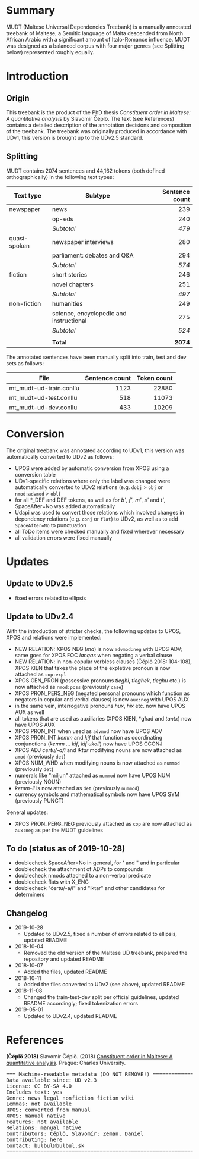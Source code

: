# Summary
MUDT (Maltese Universal Dependencies Treebank) is a manually annotated treebank of Maltese, a Semitic language of Malta descended from North African Arabic with a significant amount of Italo-Romance influence.
MUDT was designed as a balanced corpus with four major genres (see Splitting below) represented roughly equally.

# Introduction
## Origin
This treebank is the product of the PhD thesis *Constituent order in Maltese: A quantitative analysis* by Slavomír Čéplö. The text (see References) contains a detailed description of the annotation decisions and composition of the treebank.
The treebank was originally produced in accordance with UDv1, this version is brought up to the UDv2.5 standard.

## Splitting
MUDT contains 2074 sentences and 44,162 tokens (both defined orthographically) in the following text types:

| Text type    | Subtype                                 | Sentence count |
|--------------|-----------------------------------------|---------------:|
| newspaper    | news                                    | 239            |
|              | op-eds                                  | 240            |
|              | *Subtotal*                              | *479*          |
| quasi-spoken | newspaper interviews                    | 280            |
|              | parliament: debates and Q&A             | 294            |
|              | *Subtotal*                              | *574*          |
| fiction      | short stories                           | 246            |
|              | novel chapters                          | 251            |
|              | *Subtotal*                              | *497*          |
| non-fiction  | humanities                              | 249            |
|              | science, encyclopedic and instructional | 275            |
|              | *Subtotal*                              | *524*          |
|              |                                         |                |
|              | **Total**                               | **2074**       |

The annotated sentences have been manually split into train, test and dev sets as follows:

| File                           | Sentence count | Token count |
|--------------------------------|---------------:|------------:|
| mt_mudt-ud-train.conllu        | 1123           | 22880       |
| mt_mudt-ud-test.conllu         | 518            | 11073        |
| mt_mudt-ud-dev.conllu          | 433            | 10209        |

# Conversion
The original treebank was annotated according to UDv1, this version was automatically converted to UDv2 as follows:
- UPOS were added by automatic conversion from XPOS using a conversion table
- UDv1-specific relations where only the label was changed were automatically converted to UDv2 relations (e.g. `dobj` > `obj` or `nmod:advmod` > `obl`)
- for all \*_DEF and DEF tokens, as well as for *b'*, *f'*, *m'*, *s'* and *t'*, SpaceAfter=No was added automatically
- Udapi was used to convert those relations which involved changes in dependency relations (e.g. `conj` or `flat`) to UDv2, as well as to add `SpaceAfter=No` to punctuation
- all ToDo items were checked manually and fixed wherever necessary
- all validation errors were fixed manually

# Updates
## Update to UDv2.5
- fixed errors related to ellipsis

## Update to UDv2.4
With the introduction of stricter checks, the following updates to UPOS, XPOS and relations were implemented:
- NEW RELATION: XPOS NEG (*ma*) is now `advmod:neg` with UPOS ADV; same goes for XPOS FOC *lanqas* when negating a verbal clause
- NEW RELATION: in non-copular verbless clauses (Čéplö 2018: 104-108), XPOS KIEN that takes the place of the expletive pronoun is now attached as `cop:expl`
- XPOS GEN_PRON (possessive pronouns *tiegħi*, *tiegħek*, *tiegħu* etc.) is now attached as `nmod:poss` (previously `case`)
- XPOS PRON_PERS_NEG (negated personal pronouns which function as negators in copular and verbal clauses) is now `aux:neg` with UPOS AUX
- in the same vein, interrogative pronouns *hux*, *hix* etc. now have UPOS AUX as well
- all tokens that are used as auxiliaries (XPOS KIEN, *għad and *tantx*) now have UPOS AUX
- XPOS PRON_INT when used as `advmod` now have UPOS ADV
- XPOS PRON_INT *kemm* and *kif* that function as coordinating conjunctions (*kemm ... kif*, *kif ukoll*) now have UPOS CCONJ
- XPOS ADJ *ċertu/-a/i* and *iktar* modifying nouns are now attached as `amod` (previously `det`)
- XPOS NUM_WHD when modifying nouns is now attached as `nummod` (previously `det`)
- numerals like "miljun" attached as `nummod` now have UPOS NUM (previously NOUN)
- *kemm-il* is now attached as `det` (previously `nummod`)
- currency symbols and mathematical symbols now have UPOS SYM (previously PUNCT)

General updates:
- XPOS PRON_PERG_NEG previously attached as `cop` are now attached as `aux:neg` as per the MUDT guidelines


## To do (status as of 2019-10-28)
- doublecheck SpaceAfter=No in general, for \' and \" and in particular
- doublecheck the attachment of ADPs to compounds
- doublecheck nmods attached to a non-verbal predicate
- doublecheck flats with X_ENG
- doublecheck "ċertu/-a/i" and "iktar" and other candidates for determiners


## Changelog
* 2019-10-28
	* Updated to UDv2.5, fixed a number of errors related to ellipsis, updated README
* 2018-10-04
	* Removed the old version of the Maltese UD treebank, prepared the repository and updated README
* 2018-10-07 
	* Added the files, updated README
* 2018-10-11
	* Added the files converted to UDv2 (see above), updated README
* 2018-11-08
	* Changed the train-test-dev split per official guidelines, updated README accordingly; fixed tokenization errors
* 2019-05-01
	* Updated to UDv2.4, updated README

# References
**(Čéplö 2018)** Slavomír Čéplö. (2018) [Constituent order in Maltese: A quantitative analysis](http://www.bulbul.sk/phd/Text/Slavomir_Ceplo-text.pdf). Prague: Charles University.


<pre>
=== Machine-readable metadata (DO NOT REMOVE!) ================================
Data available since: UD v2.3
License: CC BY-SA 4.0
Includes text: yes
Genre: news legal nonfiction fiction wiki
Lemmas: not available
UPOS: converted from manual
XPOS: manual native
Features: not available
Relations: manual native
Contributors: Čéplö, Slavomír; Zeman, Daniel
Contributing: here
Contact: bulbul@bulbul.sk
===============================================================================
</pre>
